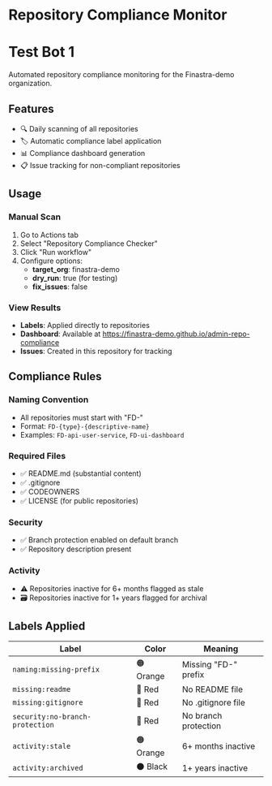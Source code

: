 # Repository Compliance Monitor 

# Test Bot 1

Automated repository compliance monitoring for the Finastra-demo organization.

## Features
- 🔍 Daily scanning of all repositories
- 🏷️ Automatic compliance label application
- 📊 Compliance dashboard generation
- 📋 Issue tracking for non-compliant repositories

## Usage

### Manual Scan
1. Go to Actions tab
2. Select "Repository Compliance Checker"
3. Click "Run workflow"
4. Configure options:
   - **target_org**: finastra-demo
   - **dry_run**: true (for testing)
   - **fix_issues**: false

### View Results
- **Labels**: Applied directly to repositories
- **Dashboard**: Available at https://finastra-demo.github.io/admin-repo-compliance
- **Issues**: Created in this repository for tracking

## Compliance Rules

### Naming Convention
- All repositories must start with "FD-"
- Format: `FD-{type}-{descriptive-name}`
- Examples: `FD-api-user-service`, `FD-ui-dashboard`

### Required Files
- ✅ README.md (substantial content)
- ✅ .gitignore
- ✅ CODEOWNERS
- ✅ LICENSE (for public repositories)

### Security
- ✅ Branch protection enabled on default branch
- ✅ Repository description present

### Activity
- ⚠️ Repositories inactive for 6+ months flagged as stale
- 🗃️ Repositories inactive for 1+ years flagged for archival

## Labels Applied

| Label | Color | Meaning |
|-------|-------|---------|
| `naming:missing-prefix` | 🟠 Orange | Missing "FD-" prefix |
| `missing:readme` | 🔴 Red | No README file |
| `missing:gitignore` | 🔴 Red | No .gitignore file |
| `security:no-branch-protection` | 🔴 Red | No branch protection |
| `activity:stale` | 🟠 Orange | 6+ months inactive |
| `activity:archived` | ⚫ Black | 1+ years inactive |


